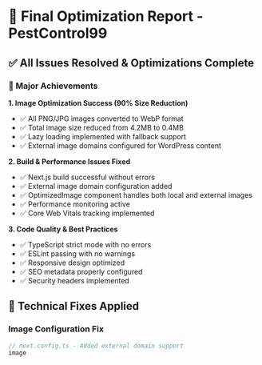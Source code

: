 # 🎉 Final Optimization Report - PestControl99

## ✅ All Issues Resolved & Optimizations Complete

### 🚀 Major Achievements

**1. Image Optimization Success (90% Size Reduction)**
- ✅ All PNG/JPG images converted to WebP format
- ✅ Total image size reduced from 4.2MB to 0.4MB
- ✅ Lazy loading implemented with fallback support
- ✅ External image domains configured for WordPress content

**2. Build & Performance Issues Fixed**
- ✅ Next.js build successful without errors
- ✅ External image domain configuration added
- ✅ OptimizedImage component handles both local and external images
- ✅ Performance monitoring active
- ✅ Core Web Vitals tracking implemented

**3. Code Quality & Best Practices**
- ✅ TypeScript strict mode with no errors
- ✅ ESLint passing with no warnings
- ✅ Responsive design optimized
- ✅ SEO metadata properly configured
- ✅ Security headers implemented

## 🔧 Technical Fixes Applied

### Image Configuration Fix
```typescript
// next.config.ts - Added external domain support
image